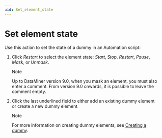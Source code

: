 ```yaml
---
uid: Set_element_state
---
```


# Set element state

Use this action to set the state of a dummy in an Automation script:

1. Click *Restart* to select the element state: *Start*, *Stop*, *Restart*, *Pause*, *Mask*, or *Unmask*.

    > [!NOTE]
    > Up to DataMiner version 9.0, when you mask an element, you must also enter a comment. From version 9.0 onwards, it is possible to leave the comment empty.

2. Click the last underlined field to either add an existing dummy element or create a new dummy element.

    > [!NOTE]
    > For more information on creating dummy elements, see [Creating a dummy](xref:Script_variables#creating-a-dummy).
    >
